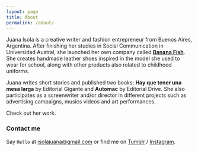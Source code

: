 ```yaml
---
layout: page
title: About
permalink: /about/
---
```


Juana Isola is a creative writer and fashion entrepreneur from Buenos Aires, Argentina. After finishing her studies in Social Communication in Universidad Austral, she launched her own company called [**Banana Fish**][bf]. She creates handmade leather shoes inspired in the model she used to wear for school, along with other products also related to childhood uniforms.

Juana writes short stories and published two books: **Hay que tener una mesa larga** by Editorial Gigante and **Automac** by Editorial Drive. She also participates as a screenwriter and/or director in different projects such as advertising campaigns, musics videos and art performances.

Check out her work.

### Contact me

Say `Hello` at [isolajuana@gmail.com](mailto:isolajuana@gmail.com) or find me on [Tumblr][tumblr] / [Instagram][instagram].


[bf]: http://www.bananafishzapatos.com
[tumblr]: http://thejuanabanana.tumblr.com/
[instagram]: https://instagram.com/thejuanabanana